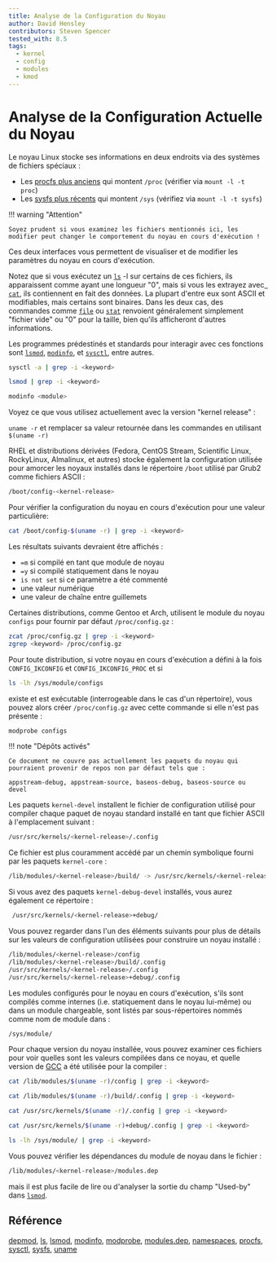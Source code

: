 ```yaml
---
title: Analyse de la Configuration du Noyau
author: David Hensley
contributors: Steven Spencer
tested_with: 8.5
tags:
  - kernel
  - config
  - modules
  - kmod
---
```


# Analyse de la Configuration Actuelle du Noyau

Le noyau Linux stocke ses informations en deux endroits via des systèmes de fichiers spéciaux :

- Les [procfs plus anciens](https://man7.org/linux/man-pages/man5/procfs.5.html) qui montent `/proc` (vérifier via `mount -l -t proc`)
- Les [sysfs plus récents](https://man7.org/linux/man-pages/man5/sysfs.5.html) qui montent `/sys`    (vérifiez via `mount -l -t sysfs`)

!!! warning "Attention"

    Soyez prudent si vous examinez les fichiers mentionnés ici, les modifier peut changer le comportement du noyau en cours d'exécution !

Ces deux interfaces vous permettent de visualiser et de modifier les paramètres du noyau en cours d'exécution.

Notez que si vous exécutez un [`ls`](https://man7.org/linux/man-pages/man1/ls.1.html) -l sur certains de ces fichiers, ils apparaissent comme ayant une longueur "0", mais si vous les extrayez avec [` cat`](https://man7.org/linux/man-pages/man1/cat.1.html), ils contiennent en fait des données. La plupart d'entre eux sont ASCII et modifiables, mais certains sont binaires. Dans les deux cas, des commandes comme [`file`](https://man7.org/linux/man-pages/man1/file.1.html) ou [`stat`](https://man7.org/linux/man-pages/man2/lstat.2.html) renvoient généralement simplement "fichier vide" ou "0" pour la taille, bien qu'ils afficheront d'autres informations.

Les programmes prédestinés et standards pour interagir avec ces fonctions sont [`lsmod`](https://man7.org/linux/man-pages/man8/lsmod.8.html), [`modinfo`](https://man7.org/linux/man-pages/man8/modinfo.8.html), et [`sysctl`](https://man7.org/linux/man-pages/man8/sysctl.8.html), entre autres.

```bash
sysctl -a | grep -i <keyword>
```

```bash
lsmod | grep -i <keyword>
```

```bash
modinfo <module>
```

Voyez ce que vous utilisez actuellement avec la version "kernel release" :

`uname -r` et remplacer sa valeur retournée dans les commandes en utilisant `$(uname -r)`

RHEL et distributions dérivées (Fedora, CentOS Stream, Scientific Linux, RockyLinux, Almalinux, et autres) stocke également la configuration utilisée pour amorcer les noyaux installés dans le répertoire `/boot` utilisé par Grub2 comme fichiers ASCII :

```bash
/boot/config-<kernel-release>
```

Pour vérifier la configuration du noyau en cours d'exécution pour une valeur particulière:

```bash
cat /boot/config-$(uname -r) | grep -i <keyword>
```

Les résultats suivants devraient être affichés :

- `=m` si compilé en tant que module de noyau
- `=y` si compilé statiquement dans le noyau
- `is not set` si ce paramètre a été commenté
- une valeur numérique
- une valeur de chaîne entre guillemets

Certaines distributions, comme Gentoo et Arch, utilisent le module du noyau `configs` pour fournir par défaut `/proc/config.gz` :

```bash
zcat /proc/config.gz | grep -i <keyword>
zgrep <keyword> /proc/config.gz
```

Pour toute distribution, si votre noyau en cours d'exécution a défini à la fois `CONFIG_IKCONFIG` et `CONFIG_IKCONFIG_PROC` et si

```bash
ls -lh /sys/module/configs
```

existe et est exécutable (interrogeable dans le cas d'un répertoire), vous pouvez alors créer `/proc/config.gz` avec cette commande si elle n'est pas présente :

```bash
modprobe configs
```

!!! note "Dépôts activés"

    Ce document ne couvre pas actuellement les paquets du noyau qui pourraient provenir de repos non par défaut tels que :
    
    appstream-debug, appstream-source, baseos-debug, baseos-source ou devel

Les paquets `kernel-devel` installent le fichier de configuration utilisé pour compiler chaque paquet de noyau standard installé en tant que fichier ASCII à l'emplacement suivant :

```bash
/usr/src/kernels/<kernel-release>/.config
```

Ce fichier est plus couramment accédé par un chemin symbolique fourni par les paquets `kernel-core` :

```bash
/lib/modules/<kernel-release>/build/ -> /usr/src/kernels/<kernel-release>/
```

Si vous avez des paquets `kernel-debug-devel` installés, vous aurez également ce répertoire :

```bash
 /usr/src/kernels/<kernel-release>+debug/
```

Vous pouvez regarder dans l'un des éléments suivants pour plus de détails sur les valeurs de configuration utilisées pour construire un noyau installé :

```bash
/lib/modules/<kernel-release>/config
/lib/modules/<kernel-release>/build/.config
/usr/src/kernels/<kernel-release>/.config
/usr/src/kernels/<kernel-release>+debug/.config
```

Les modules configurés pour le noyau en cours d'exécution, s'ils sont compilés comme internes (i.e. statiquement dans le noyau lui-même) ou dans un module chargeable, sont listés par sous-répertoires nommés comme nom de module dans :

```bash
/sys/module/
```

Pour chaque version du noyau installée, vous pouvez examiner ces fichiers pour voir quelles sont les valeurs compilées dans ce noyau, et quelle version de [GCC](https://man7.org/linux/man-pages/man1/gcc.1.html) a été utilisée pour la compiler :

```bash
cat /lib/modules/$(uname -r)/config | grep -i <keyword>
```

```bash
cat /lib/modules/$(uname -r)/build/.config | grep -i <keyword>
```

```bash
cat /usr/src/kernels/$(uname -r)/.config | grep -i <keyword>
```

```bash
cat /usr/src/kernels/$(uname -r)+debug/.config | grep -i <keyword>
```

```bash
ls -lh /sys/module/ | grep -i <keyword>
```

Vous pouvez vérifier les dépendances du module de noyau dans le fichier :

```bash
/lib/modules/<kernel-release>/modules.dep
```

mais il est plus facile de lire ou d'analyser la sortie du champ "Used-by" dans [`lsmod`](https://man7.org/linux/man-pages/man8/lsmod.8.html).

## Référence

[depmod](https://man7.org/linux/man-pages/man8/depmod.8.html), [ls](https://man7.org/linux/man-pages/man1/ls.1.html), [lsmod](https://man7.org/linux/man-pages/man8/lsmod.8.html), [modinfo](https://man7.org/linux/man-pages/man8/modinfo.8.html), [modprobe](https://man7.org/linux/man-pages/man8/modprobe.8.html), [modules.dep](https://man7.org/linux/man-pages/man5/modules.dep.5.html), [namespaces](https://man7.org/linux/man-pages/man7/namespaces.7.html), [procfs](https://man7.org/linux/man-pages/man5/procfs.5.html), [sysctl](https://man7.org/linux/man-pages/man8/sysctl.8.html), [sysfs](https://man7.org/linux/man-pages/man5/sysfs.5.html), [uname](https://man7.org/linux/man-pages/man8/uname26.8.html)
